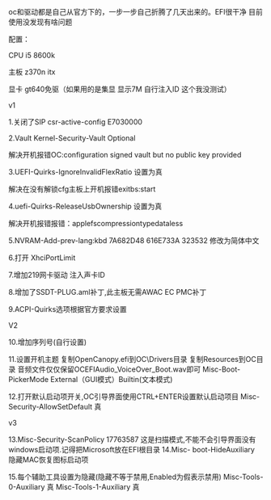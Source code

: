 oc和驱动都是自己从官方下的，一步一步自己折腾了几天出来的。EFI很干净 目前使用没发现有啥问题

配置：

CPU i5 8600k

主板 z370n itx

显卡 gt640免驱（如果用的是集显 显示7M 自行注入ID 这个我没测试）

v1

1.关闭了SIP  csr-active-config	E7030000

2.Vault	Kernel-Security-Vault	 Optional

解决开机报错OC:configuration signed vault but no public key provided 

3.UEFI-Quirks-IgnoreInvalidFlexRatio 设置为真 

解决在没有解锁cfg主板上开机报错exitbs:start

4.uefi-Quirks-ReleaseUsbOwnership 设置为真

解决开机报错报错：applefscompressiontypedataless

5.NVRAM-Add-prev-lang:kbd   7A682D48 616E733A 323532 修改为简体中文

6.打开 XhciPortLimit

7.增加219网卡驱动 注入声卡ID

8.增加了SSDT-PLUG.aml补丁,此主板无需AWAC EC PMC补丁

9.ACPI-Quirks选项根据官方要求设置


V2

10.增加序列号(自行设置)

11.设置开机主题
复制OpenCanopy.efi到OC\Drivers目录   复制Resources到OC目录 音频文件仅仅保留OCEFIAudio_VoiceOver_Boot.wav即可
Misc-Boot-PickerMode  External（GUI模式）Builtin(文本模式)

12.打开默认启动项开关,OC引导界面使用CTRL+ENTER设置默认启动项目
Misc-Security-AllowSetDefault  真


v3

13.Misc-Security-ScanPolicy  17763587
这是扫描模式,不能不会引导界面没有 windows启动项.记得把Microsoft放在EFI根目录
14.Misc- boot-HideAuxiliary
隐藏MAC恢复图标启动项

15.每个辅助工具设置为隐藏(隐藏不等于禁用,Enabled为假表示禁用)
Misc-Tools-0-Auxiliary 真
Misc-Tools-1-Auxiliary 真

